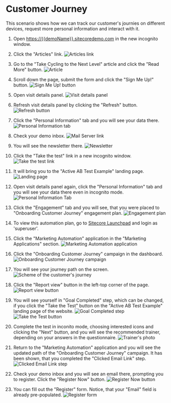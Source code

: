 # Customer Journey

This scenario shows how we can track our customer's journies on different devices, request more personal information and interact with it.

1. Open <https://{{demoName}}.sitecoredemo.com> in the new incognito window.

1. Click the "Articles" link.
![Articles link](./media/image2.png)

1. Go to the "Take Cycling to the Next Level" article and click the "Read More" button.
![Article](./media/image3.png) 

1. Scroll down the page, submit the form and click the "Sign Me Up!" button.
![Sign Me Up! button](./media/image4.png)

1. Open visit details panel.
![Visit details panel](./media/image5.png)

1. Refresh visit details panel by clicking the "Refresh" button.
![Refresh button](./media/image6.png)

1. Click the "Personal Information" tab and you will see your data there.
![Personal Information tab](./media/image7.png)

1. Check your demo inbox.
![Mail Server link](./media/image27.png) 

1. You will see the newsletter there.
![Newsletter](./media/image8.png)

1.  Click the "Take the test" link in a new incognito window.
![Take the test link](./media/image9.png)

1. It will bring you to the "Active AB Test Example" landing page.
![Landing page](./media/image10.png)

1. Open visit details panel again, click the "Personal Information" tab and you will see your data there even in incognito mode.
![Personal Information Tab](./media/image7.png)

1. Click the "Engagement" tab and you will see, that you were placed to "Onboarding Customer Journey" engagement plan.
![Engagement plan](./media/image12.png)

1. To view this automation plan, go to [Sitecore Launchpad](https://{{demoName}}-cm.sitecoredemo.com/sitecore) and login as 'superuser'.

1. Click the "Marketing Automation" application in the "Marketing Applications" section.
![Marketing Automation application](./media/image15.png)

1. Click the "Onboarding Customer Journey" campaign in the dashboard.
![Onboarding Customer Journey campaign](./media/image16.png)

1. You will see your journey path on the screen.
![Scheme of the customer's journey](./media/image17.png)

1. Click the "Report view" button in the left-top corner of the page.
![Report view button](./media/image18.png)

1. You will see yourself in "Goal Completed" step, which can be changed, if you click the "Take the Test" button on the "Active AB Test Example" landing page of the website.
![Goal Completed step](./media/image19.png)
![Take the Test button](./media/image20.png)

1. Complete the test in inconito mode, choosing interested icons and clicking the "Next" button, and you will see the recommended trainer, depending on your answers in the questionnaire.
![Trainer's photo](./media/image21.png)

1. Return to the "Marketing Automation" application and you will see the updated path of the "Onboarding Customer Journey" campaign. It has been shown, that you completed the "Clicked Email Link" step.
![Clicked Email Link step](./media/image22.png)

1. Check your demo inbox and you will see an email there, prompting you to register. Click the "Register Now" button.
![Register Now button](./media/image25.png)

1. You can fill out the "Register" form. Notice, that your "Email" field is already pre-populated.
![Register form](./media/image26.png)
